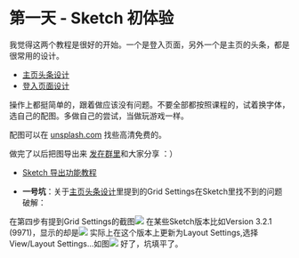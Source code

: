 # 第一天 - Sketch 初体验

我觉得这两个教程是很好的开始。一个是登入页面，另外一个是主页的头条，都是很常用的设计。

+ [主页头条设计](http://medialoot.com/blog/how-to-create-a-website-header-design-using-bohemian-coding-sketch)
+ [登入页面设计](http://webdesign.tutsplus.com/tutorials/sketch-for-beginners-design-a-login-form-interface--cms-21534)

操作上都挺简单的，跟着做应该没有问题。不要全部都按照课程的，试着换字体，选自己的配图。多做自己的尝试，当做玩游戏一样。

配图可以在 [unsplash.com](http://unsplash.com) 找些高清免费的。

做完了以后把图导出来 [发在群里](http://besike.bearychat.com/messages/%E8%AE%BE%E8%AE%A1%E9%95%BF%E5%BE%81)和大家分享 ：）

+ [Sketch 导出功能教程](http://webdesign.tutsplus.com/tutorials/understanding-sketchs-export-options--cms-22207)

+ **一号坑**：关于[主页头条设计](http://medialoot.com/blog/how-to-create-a-website-header-design-using-bohemian-coding-sketch)里提到的Grid Settings在Sketch里找不到的问题破解：

在第四步有提到Grid Settings的截图![](http://www.medialoot.com/images/sketch-header-tut/sketch-header-tut-4.jpg)
在某些Sketch版本比如Version 3.2.1 (9971)，显示的却是![](https://raw.githubusercontent.com/yaleeyang/30-days-of-design/master/public/day1/grid_settings.png)
实际上在这个版本上更新为Layout Settings,选择View/Layout Settings...如图![](https://raw.githubusercontent.com/yaleeyang/30-days-of-design/master/public/day1/layout_settings.png)
好了，坑填平了。